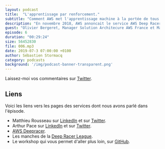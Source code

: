 ```yaml
---
layout: podcast
title:  "L'apprentissage par renforcement."
subtitle: "Comment AWS met l'apprentissage machine à la portée de tous les développeurs ?"
description: "En novembre 2018, AWS annoncait le service AWS Deep Racer, des voitures miniatures autonomes, qui apprenent à évoluer sur un circuit à l'aide d'un algorithme d'apprentissage par renforcement. Mais l'apprentissage par reenforcement, c'est quoi dont ?"
guest: "Olivier Bergeret, Manager Solution Architecure AWS France et Mathieu Rousseau et Arthur Pace, les deux vainqueurs de la première manche européenne de la Deep Racer league, la première course de voitures autonomes."
episode: 6
duration: "00:29:24"
size: 56452830
file: 006.mp3  
date: 2019-07-3 07:00:00 +0100
author: Sébastien Stormacq
category: podcasts
background: '/img/podcast-banner-transparent.png'
---
```


Laissez-moi vos commentaires sur [Twitter](https://twitter.com/sebsto).

## Liens

Voici les liens vers les pages des services dont nous avons parlé dans l'épisode.

- Matthieu Rousseau sur [LinkedIn](https://www.linkedin.com/in/matthieu-rousseau/) et sur [Twitter](https://twitter.com/rousseau_matt).
- Arthur Pace sur [LinkedIn](https://www.linkedin.com/in/pacearthur/) et sur [Twitter](https://twitter.com/jorjarthur).
- [AWS Deepracer](https://aws.amazon.com/deepracer/).
- Les manches de la [Deep Racer League](https://aws.amazon.com/deepracer/schedule-and-standings/).
- Le workshop qui vous permet d'aller plus loin, sur [GitHub](https://github.com/aws-samples/aws-deepracer-workshops).